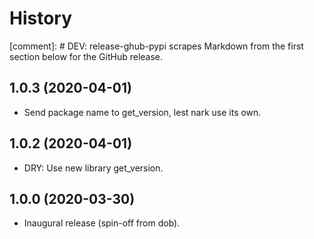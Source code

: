 # History

[comment]: # DEV: release-ghub-pypi scrapes Markdown from the first section below for the GitHub release.

## 1.0.3 (2020-04-01)

- Send package name to get_version, lest nark use its own.

## 1.0.2 (2020-04-01)

- DRY: Use new library get_version.

## 1.0.0 (2020-03-30)

- Inaugural release (spin-off from dob).

